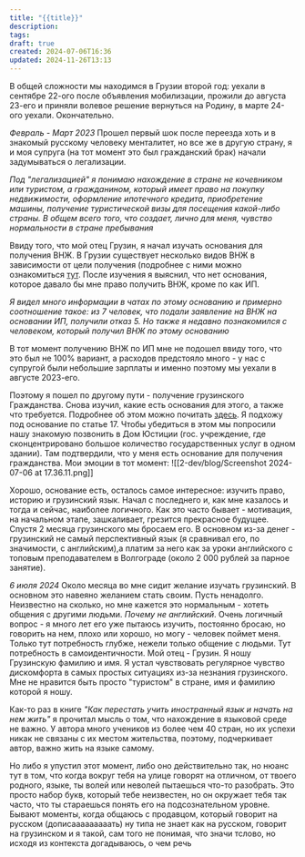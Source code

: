 ```yaml
---
title: "{{title}}"
description: 
tags: 
draft: true
created: 2024-07-06T16:36
updated: 2024-11-26T13:13
---
```

В общей сложности мы находимся в Грузии второй год: уехали в сентябре 22-ого после объявления мобилизации, прожили до августа 23-его и приняли волевое решение вернуться на Родину, в марте 24-ого уехали. Окончательно.

*Февраль - Март 2023*
Прошел первый шок после переезда хоть и в знакомый русскому человеку менталитет, но все же в другую страну, я и моя супруга (на тот момент это был гражданский брак) начали задумываться о легализации.

*Под "легализацией" я понимаю нахождение в стране не кочевником или туристом, а гражданином, который имеет право на покупку недвижимости, оформление ипотечного кредита, приобретение машины, получение туристической визы для посещения какой-либо страны. 
В общем всего того, что создает, лично для меня, чувство нормальности в стране пребывания*

Ввиду того, что мой отец Грузин, я начал изучать основания для получения ВНЖ. В Грузии существует несколько видов ВНЖ в зависимости от цели получения (подробнее с ними можно ознакомиться [тут](https://journal.tinkoff.ru/news/vnzh-v-gruzii/#one).
После изучения я выяснил, что нет основания, которое давало бы мне право получить ВНЖ, кроме по как ИП.

*Я видел много информации в чатах по этому основанию и примерно соотношение такое: из 7 человек, что подали заявление на ВНЖ на основании ИП, получили отказ 5.
Но также я недавно познакомился с человеком, который получил ВНЖ по этому основанию*

В тот момент получению ВНЖ по ИП мне не подошел ввиду того, что это был не 100% вариант, а расходов предстояло много - у нас с супругой были небольшие зарплаты и именно поэтому мы уехали в августе 2023-его.

Поэтому я пошел по другому пути - получение грузинского Гражданства.
Снова изучил, какие есть основания для этого, а также что требуется. Подробнее об этом можно почитать [здесь](https://matsne.gov.ge/ru/document/view/2342552?publication=7). Я подхожу под основание по статье 17. Чтобы убедиться в этом мы попросили нашу знакомую позвонить в Дом Юстиции (гос. учреждение, где сконцентрировано большое количество государственных услуг в одном здании).
Там подтвердили, что у меня есть основание для получения гражданства. Мои эмоции в тот момент:
![[2-dev/blog/Screenshot 2024-07-06 at 17.36.11.png]]

Хорошо, основание есть, осталось самое интересное: изучить право, историю и грузинский язык.
Начал с последнего и, как мне казалось и тогда и сейчас, наиболее логичного.
Как это часто бывает - мотивация, на начальном этапе, зашкаливает, грезится прекрасное будущее.
Спустя 2 месяца грузинского мы бросаем его. В основном из-за денег - грузинский не самый перспективный язык (я сравнивал его, по значимости, с  английским),а платим за него как за уроки английского с топовым преподавателем в Волгограде  (около 2 000 рублей за парное занятие).

*6 июля 2024*
Около месяца во мне сидит желание изучать грузинский. В основном это навеяно желанием стать своим. Пусть ненадолго. Неизвестно на сколько, но мне кажется это нормальным - хотеть общения с другими людьми.
*Почему не английский*. Очень логичный вопрос - я много лет его уже пытаюсь изучить, постоянно бросаю, но говорить на нем, плохо или хорошо, но могу - человек поймет меня. Только тут потребность глубже, нежели только общение с людьми. 
Тут потребность в самоидентичности. Мой отец - Грузин. Я ношу Грузинскую фамилию и имя. Я устал чувствовать регулярное чувство дискомфорта в самых простых ситуациях из-за незнания грузинского. Мне не нравится быть просто "туристом" в стране, имя и фамилию которой я ношу.

Как-то раз в книге *"Как перестать учить иностранный язык и начать на нем жить"* я прочитал мысль о том, что нахождение в языковой среде не важно. У автора много учеников из более чем 40 стран, но их успехи никак не связаны с их местом жительства, поэтому, подчеркивает автор, важно жить на языке самому.

Но либо я упустил этот момент, либо оно действительно так, но нюанс тут в том, что когда вокруг тебя на улице говорят на отличном, от твоего родного, языке, ты волей или неволей пытаешься что-то разобрать. Это просто набор букв, который тебе неизвестен, но он окружает тебя так часто, что ты стараешься понять его на подсознательном уровне.
Бывают моменты, когда общаюсь с продавцом, который говорит на русском (дописааааааааать) ну типа не знает как на русском, говорит на грузинском и я такой, сам того не понимая, что значи тслово, но исходя из контекста догадываюсь, о чем речь



